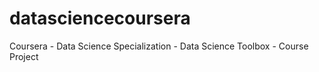 # datasciencecoursera
Coursera - Data Science Specialization - Data Science Toolbox - Course Project
